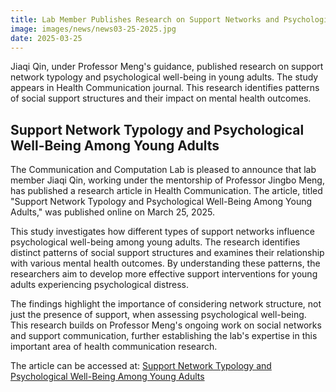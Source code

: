 ```yaml
---
title: Lab Member Publishes Research on Support Networks and Psychological Well-Being
image: images/news/news03-25-2025.jpg
date: 2025-03-25
---
```


Jiaqi Qin, under Professor Meng's guidance, published research on support network typology and psychological well-being in young adults. The study appears in Health Communication journal. This research identifies patterns of social support structures and their impact on mental health outcomes.

<!--more-->

## Support Network Typology and Psychological Well-Being Among Young Adults

The Communication and Computation Lab is pleased to announce that lab member Jiaqi Qin, working under the mentorship of Professor Jingbo Meng, has published a research article in Health Communication. The article, titled "Support Network Typology and Psychological Well-Being Among Young Adults," was published online on March 25, 2025.

This study investigates how different types of support networks influence psychological well-being among young adults. The research identifies distinct patterns of social support structures and examines their relationship with various mental health outcomes. By understanding these patterns, the researchers aim to develop more effective support interventions for young adults experiencing psychological distress.

The findings highlight the importance of considering network structure, not just the presence of support, when assessing psychological well-being. This research builds on Professor Meng's ongoing work on social networks and support communication, further establishing the lab's expertise in this important area of health communication research.

The article can be accessed at: [Support Network Typology and Psychological Well-Being Among Young Adults](https://www.tandfonline.com/doi/full/10.1080/10410236.2025.2480684) 